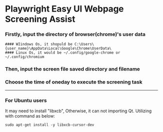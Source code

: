 # Playwright Easy UI Webpage Screening Assist

### Firstly, input the directory of browser(chrome)'s user data
    #### WIindows Os, it shopuld be C:\Users\{user_name}\AppData\Local\Google\Chrome\UserData\
    #### Linux Os, it would be ~/.config/google-chrome or ~/.config/chromium
### Then, input the screen file saved directory and filename
### Choose the time of oneday to execute the screening task

---
### For Ubuntu users
It may need to install "libxcb", Otherwise, it can not importing Qt.
Utilizing with command as below:

    sudo apt-get install -y libxcb-cursor-dev




